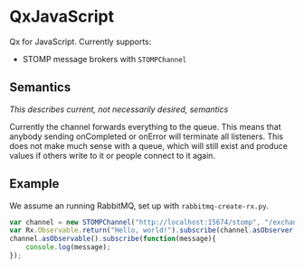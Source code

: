 # QxJavaScript

Qx for JavaScript. Currently supports:
 * STOMP message brokers with `STOMPChannel`

## Semantics

_This describes current, not necessarily desired, semantics_

Currently the channel forwards everything to the queue. This means
that anybody sending onCompleted or onError will terminate all
listeners. This does not make much sense with a queue, which will
still exist and produce values if others write to it or people connect
to it again.

## Example

We assume an running RabbitMQ, set up with `rabbitmq-create-rx.py`.

```javascript
var channel = new STOMPChannel("http://localhost:15674/stomp", "/exchange/rx");
var Rx.Observable.return("Hello, world!").subscribe(channel.asObserver());
channel.asObservable().subscribe(function(message){
    console.log(message);
});
```
